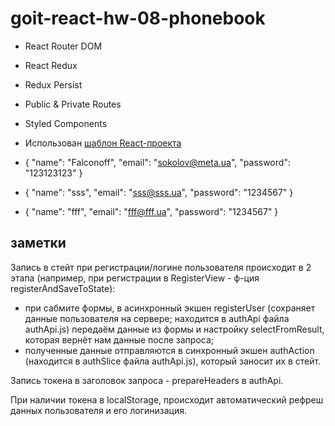 # goit-react-hw-08-phonebook

- React Router DOM
- React Redux
- Redux Persist
- Public & Private Routes
- Styled Components
- Использован
  [шаблон React-проекта](https://github.com/goitacademy/react-homework-template#readme)

- { "name": "Falconoff", "email": "sokolov@meta.ua", "password": "123123123" }
- { "name": "sss", "email": "sss@sss.ua", "password": "1234567" }
- { "name": "fff", "email": "fff@fff.ua", "password": "1234567" }

## заметки

Запись в стейт при регистрации/логине пользователя происходит в 2 этапа
(например, при регистрации в RegisterView - ф-ция registerAndSaveToState):

- при сабмите формы, в асинхронный экшен registerUser (сохраняет данные
  пользователя на сервере; находится в authApi файла authApi.js) передаём данные
  из формы и настройку selectFromResult, которая вернёт нам данные после
  запроса;
- полученные данные отправляются в синхронный экшен authAction (находится в
  authSlice файла authApi.js), который заносит их в стейт.

Запись токена в заголовок запроса - prepareHeaders в authApi.

При наличии токена в localStorage, происходит автоматический рефреш данных
пользователя и его логинизация.
